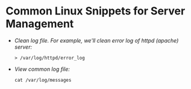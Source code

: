# Common Linux Snippets for Server Management

* _Clean log file. For example, we'll clean error log of httpd \(apache\) server:_

  `> /var/log/httpd/error_log`
- _View common log file:_  

    `cat /var/log/messages`

